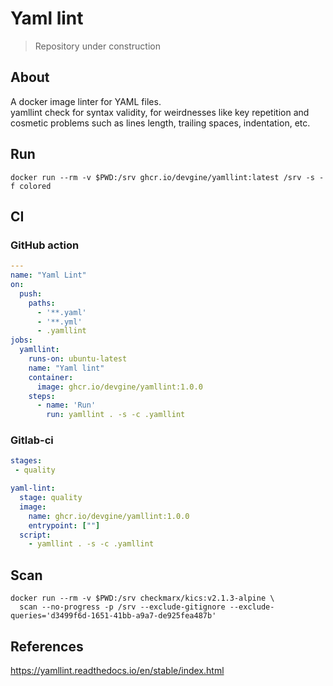 # Yaml lint

> Repository under construction

## About
A docker image linter for YAML files.<br>
yamllint check for syntax validity, for weirdnesses like key repetition and cosmetic problems such as lines length, trailing spaces, indentation, etc.

## Run
```shell
docker run --rm -v $PWD:/srv ghcr.io/devgine/yamllint:latest /srv -s -f colored
```

## CI
### GitHub action
```yaml
---
name: "Yaml Lint"
on:
  push:
    paths:
      - '**.yaml'
      - '**.yml'
      - .yamllint
jobs:
  yamllint:
    runs-on: ubuntu-latest
    name: "Yaml lint"
    container:
      image: ghcr.io/devgine/yamllint:1.0.0
    steps:
      - name: 'Run'
        run: yamllint . -s -c .yamllint
```

### Gitlab-ci
```yaml
stages:
 - quality

yaml-lint:
  stage: quality
  image:
    name: ghcr.io/devgine/yamllint:1.0.0
    entrypoint: [""]
  script:
    - yamllint . -s -c .yamllint
```

## Scan
```shell
docker run --rm -v $PWD:/srv checkmarx/kics:v2.1.3-alpine \
  scan --no-progress -p /srv --exclude-gitignore --exclude-queries='d3499f6d-1651-41bb-a9a7-de925fea487b'
```

## References
https://yamllint.readthedocs.io/en/stable/index.html
